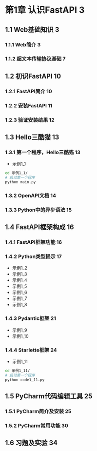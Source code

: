

# 第1章 认识FastAPI 3
## 1.1 Web基础知识 3
### 1.1.1 Web简介 3
### 1.1.2 超文本传输协议基础 7
## 1.2 初识FastAPI 10
### 1.2.1 FastAPI简介 10
### 1.2.2 安装FastAPI 11
### 1.2.3 验证安装结果 12
## 1.3 Hello三酷猫 13
### 1.3.1 第一个程序，Hello三酷猫 13
- 示例1_1
```bash
cd 示例1_1/
# 启动第一个程序
python main.py
```

### 1.3.2 OpenAPI文档 14
### 1.3.3 Python中的异步语法 15
## 1.4 FastAPI框架构成 16
### 1.4.1 FastAPI框架功能 16
### 1.4.2 Python类型提示 17
- 示例1_2
- 示例1_3
- 示例1_4
- 示例1_5
- 示例1_6
- 示例1_7
- 示例1_8
### 1.4.3 Pydantic框架 21
- 示例1_9
- 示例1_10
### 1.4.4 Starlette框架 24
- 示例1_11
```bash
cd 示例1_11/
# 启动第一个程序
python code1_11.py
```
## 1.5 PyCharm代码编辑工具 25
### 1.5.1 PyCharm简介及安装 25
### 1.5.2 PyCharm常用功能 30
## 1.6 习题及实验 34
